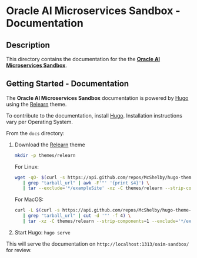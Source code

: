 # Oracle AI Microservices Sandbox - Documentation

## Description

This directory contains the documentation for the the [**Oracle AI Microservices Sandbox**](https://github.com/oracle-samples/oaim-sandbox).

## Getting Started - Documentation

The **Oracle AI Microservices Sandbox** documentation is powered by [Hugo](https://gohugo.io/) using the [Relearn](https://github.com/McShelby/hugo-theme-relearn) theme.

To contribute to the documentation, install [Hugo](https://gohugo.io/installation/). Installation instructions vary per Operating System.

From the `docs` directory:

1. Download the [Relearn](https://github.com/McShelby/hugo-theme-relearn) theme
   ```bash
   mkdir -p themes/relearn
   ```

   For Linux:
   ```bash
   wget -qO- $(curl -s https://api.github.com/repos/McShelby/hugo-theme-relearn/releases/latest \
      | grep "tarball_url" | awk -F'"' '{print $4}') \
      | tar --exclude='*/exampleSite' -xz -C themes/relearn --strip-components=1
   ```

   For MacOS:
   ```bash
   curl -L $(curl -s https://api.github.com/repos/McShelby/hugo-theme-relearn/releases/latest \
      | grep "tarball_url" | cut -d '"' -f 4) \
      | tar -xz -C themes/relearn --strip-components=1 --exclude='*/exampleSite'
   ```

1. Start Hugo: `hugo serve`

This will serve the documentation on `http://localhost:1313/oaim-sandbox/` for review.

